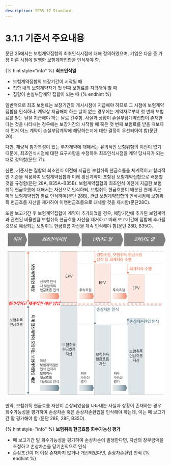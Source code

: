 ```yaml
---
description: IFRS 17 Standard
---
```


# 3.1.1 기준서 주요내용

문단 25에서는 보험계약집합의 최초인식시점에 대해 정의하였으며, 기업은 다음 중 가장 이른 시점에 발행한 보험계약집합을 인식해야 함.

{% hint style="info" %}
**최초인식일**

* 보험계약집합의 보장기간이 시작될 때&#x20;
* 집합 내의 보험계약자가 첫 번째 보험료를 지급해야 할 때
* 집합이 손실부담계약 집합이 되는 때&#x20;
{% endhint %}

일반적으로 최초 보험료는 보장기간의 개시시점에 지급해야 하므로 그 시점에 보험계약집합을 인식하나, 계약상 지급해야 하는 날이 없는 경우에는 계약자로부터 첫 번째 보험료를 받는 날을 지급해야 하는 날로 간주함. 사실과 상황이 손실부담계약집합이 존재한다는 것을 나타내는 경우에는 보장기간의 시작할 때 혹은 첫 번째 보험료를 받을 때보다 더 먼저 어느 계약이 손실부담계약에 해당하는지에 대한 결정이 우선되어야 함(문단 26).&#x20;

다만, 재량적 참가특성이 있는 투자계약에 대해서는 유의적인 보험위험의 이전이 없기 때문에, 최초인식시점에 대한 요구사항을 수정하여 최초인식시점을 계약 당사자가 되는 때로 정의함(문단 71).

한편, 기준서는 집합의 최초인식 이전에 지급한 보험취득 현금흐름을 체계적이고 합리적인 기준을 적용하여 보험계약집합과 미래 갱신계약이 포함된 보험계약집합으로 배분할 것을 규정함(문단 28A, B35A\~B35B). 보험계약집합의 최초인식 이전에 지급한 보험취득 현금흐름에 대해서는 자산으로 인식하되, 보험취득 현금흐름이 배분된 현재 혹은 미래 보험계약집합 별로 인식하며(문단 28B), 관련 보험계약집합의 인식시점에 보험취득 현금흐름 자산을 제거하여 이행현금흐름으로 대체할 것을 제시함(문단28C).&#x20;


또한 보고기간 후 보험계약집합에 계약이 추가되었을 경우, 해당기간에 추가된 보험계약과 관련된 비율만큼 보험취득 현금흐름 자산을 제거하고 미래 보고기간에 집합에 추가될 것으로 예상되는 보험취득 현금흐름 자산을 계속 인식해야 함(문단 28D, B35C).

![보험취득 현금흐름 자산 회계처리 ](../../.gitbook/assets/그림3-2.png)

만약, 보험취득 현금흐름 자산이 손상되었음을 나타내는 사실과 상황이 존재하는 경우 회수가능성을 평가하여 손상차손 혹은 손상차손환입을 인식해야 하는데, 이는 매 보고기간 말 평가해야 함 (문단 28E, 28F, B35D).&#x20;

{% hint style="info" %}
**보험취득 현금흐름 회수가능성 평가**

* 매 보고기간 말 회수가능성을 평가하여 손상차손이 발생한다면, 자산의 장부금액을 조정하고 손상차손을 당기손익으로 인식
* 손상조건이 더 이상 존재하지 않거나 개선되었다면, 손상차손환입 인식
{% endhint %}
